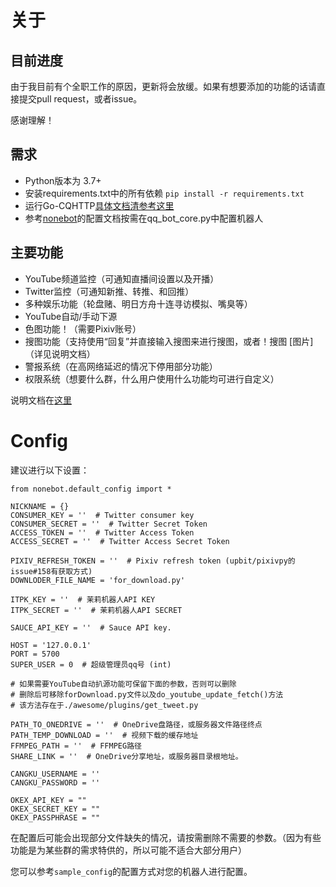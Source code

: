 # 关于	

## 目前进度

由于我目前有个全职工作的原因，更新将会放缓。如果有想要添加的功能的话请直接提交pull request，或者issue。

感谢理解！

## 需求

* Python版本为 3.7+
* 安装requirements.txt中的所有依赖 `pip install -r requirements.txt`
* 运行Go-CQHTTP[具体文档清参考这里](https://github.com/Mrs4s/go-cqhttp)
* 参考[nonebot](https://github.com/nonebot/nonebot)的配置文档按需在qq_bot_core.py中配置机器人

## 主要功能

* YouTube频道监控（可通知直播间设置以及开播）
* Twitter监控（可通知新推、转推、和回推）
* 多种娱乐功能（轮盘赌、明日方舟十连寻访模拟、嘴臭等）
* YouTube自动/手动下源
* 色图功能！（需要Pixiv账号）
* 搜图功能（支持使用“回复”并直接输入搜图来进行搜图，或者！搜图 [图片]（详见说明文档）
* 警报系统（在高网络延迟的情况下停用部分功能）
* 权限系统（想要什么群，什么用户使用什么功能均可进行自定义）

说明文档在[这里](https://github.com/remiliacn/Lingye-Bot)


# Config
建议进行以下设置：

```python3
from nonebot.default_config import *

NICKNAME = {}
CONSUMER_KEY = ''  # Twitter consumer key
CONSUMER_SECRET = ''  # Twitter Secret Token
ACCESS_TOKEN = ''  # Twitter Access Token
ACCESS_SECRET = ''  # Twitter Access Secret Token

PIXIV_REFRESH_TOKEN = ''  # Pixiv refresh token (upbit/pixivpy的issue#158有获取方式)
DOWNLODER_FILE_NAME = 'for_download.py'

ITPK_KEY = ''  # 茉莉机器人API KEY
ITPK_SECRET = ''  # 茉莉机器人API SECRET

SAUCE_API_KEY = ''  # Sauce API key.

HOST = '127.0.0.1'
PORT = 5700
SUPER_USER = 0  # 超级管理员qq号 (int)

# 如果需要YouTube自动扒源功能可保留下面的参数，否则可以删除
# 删除后可移除forDownload.py文件以及do_youtube_update_fetch()方法
# 该方法存在于./awesome/plugins/get_tweet.py

PATH_TO_ONEDRIVE = ''  # OneDrive盘路径，或服务器文件路径终点
PATH_TEMP_DOWNLOAD = ''  # 视频下载的缓存地址
FFMPEG_PATH = ''  # FFMPEG路径
SHARE_LINK = ''  # OneDrive分享地址，或服务器目录根地址。

CANGKU_USERNAME = ''
CANGKU_PASSWORD = ''

OKEX_API_KEY = ""
OKEX_SECRET_KEY = ""
OKEX_PASSPHRASE = ""
```

在配置后可能会出现部分文件缺失的情况，请按需删除不需要的参数。（因为有些功能是为某些群的需求特供的，所以可能不适合大部分用户）

您可以参考`sample_config`的配置方式对您的机器人进行配置。
